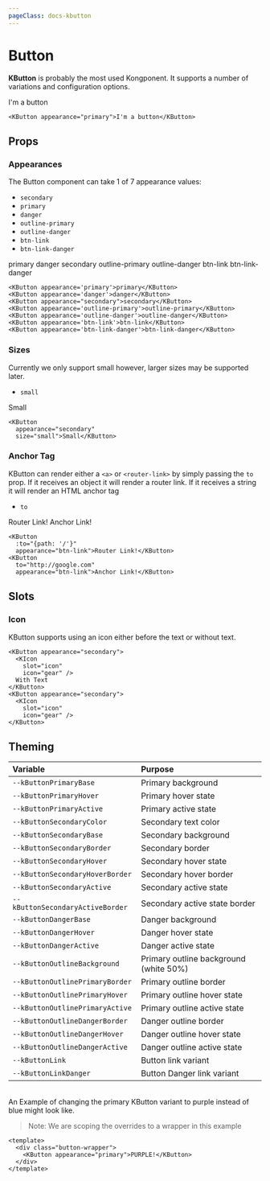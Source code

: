```yaml
---
pageClass: docs-kbutton
---
```

# Button

**KButton** is probably the most used Kongponent. It supports a number of variations
and configuration options.

<KButton appearance="primary">I'm a button</KButton> 
```vue
<KButton appearance="primary">I'm a button</KButton> 
```  

## Props
### Appearances
The Button component can take 1 of 7 appearance values:

- `secondary`  
- `primary`  
- `danger`
- `outline-primary`  
- `outline-danger`  
- `btn-link`  
- `btn-link-danger`

<KButton appearance='primary'>primary</KButton>
<KButton appearance='danger'>danger</KButton>
<KButton appearance="secondary">secondary</KButton>
<KButton appearance='outline-primary'>outline-primary</KButton>
<KButton appearance='outline-danger'>outline-danger</KButton>
<KButton appearance='btn-link'>btn-link</KButton>
<KButton appearance='btn-link-danger'>btn-link-danger</KButton>

```vue
<KButton appearance='primary'>primary</KButton>
<KButton appearance='danger'>danger</KButton>
<KButton appearance="secondary">secondary</KButton>
<KButton appearance='outline-primary'>outline-primary</KButton>
<KButton appearance='outline-danger'>outline-danger</KButton>
<KButton appearance='btn-link'>btn-link</KButton>
<KButton appearance='btn-link-danger'>btn-link-danger</KButton>
```

### Sizes
Currently we only support small however, larger sizes may be supported later.

- `small`  

<KButton
  appearance="secondary"
  size="small">Small</KButton>

```vue
<KButton
  appearance="secondary"
  size="small">Small</KButton>
```

### Anchor Tag
KButton can render either a `<a>` or `<router-link>` by simply passing the `to` prop. If it receives an object it will render a router link. If it receives a string it will render an HTML anchor tag

- `to`  

<KButton
  :to="{path: '/'}"
  appearance="btn-link">Router Link!</KButton>
<KButton
  to="http://google.com"
  appearance="btn-link">Anchor Link!</KButton>

```vue
<KButton
  :to="{path: '/'}"
  appearance="btn-link">Router Link!</KButton>
<KButton
  to="http://google.com"
  appearance="btn-link">Anchor Link!</KButton>
```

## Slots
### Icon
KButton supports using an icon either before the text or without text.  

```vue
<KButton appearance="secondary">
  <KIcon
    slot="icon"
    icon="gear" />
  With Text
</KButton>
<KButton appearance="secondary">
  <KIcon
    slot="icon"
    icon="gear" />
</KButton>
```

## Theming
| Variable | Purpose
|:-------- |:-------
| `--kButtonPrimaryBase `| Primary background
| `--kButtonPrimaryHover`| Primary hover state
| `--kButtonPrimaryActive`| Primary active state
| `--kButtonSecondaryColor`| Secondary text color
| `--kButtonSecondaryBase`| Secondary background
| `--kButtonSecondaryBorder`| Secondary border
| `--kButtonSecondaryHover`| Secondary hover state
| `--kButtonSecondaryHoverBorder`| Secondary hover border
| `--kButtonSecondaryActive`| Secondary active state 
| `--kButtonSecondaryActiveBorder`| Secondary active state border
| `--kButtonDangerBase`| Danger background
| `--kButtonDangerHover`| Danger hover state
| `--kButtonDangerActive`| Danger active state
| `--kButtonOutlineBackground`| Primary outline background (white 50%)
| `--kButtonOutlinePrimaryBorder`| Primary outline border
| `--kButtonOutlinePrimaryHover`| Primary outline hover state
| `--kButtonOutlinePrimaryActive`| Primary outline active state
| `--kButtonOutlineDangerBorder`| Danger outline border
| `--kButtonOutlineDangerHover`| Danger outline hover state
| `--kButtonOutlineDangerActive`| Danger outline active state
| `--kButtonLink`| Button link variant
| `--kButtonLinkDanger`| Button Danger link variant

\
An Example of changing the primary KButton variant to purple instead of blue might
look like.  
> Note: We are scoping the overrides to a wrapper in this example

<template>
  <div class="button-wrapper">
    <KButton appearance="primary">PURPLE!</KButton>
  </div>
</template>

```vue
<template>
  <div class="button-wrapper">
    <KButton appearance="primary">PURPLE!</KButton>
  </div>
</template>
```

<style scoped lang="scss">
.preview-code .preview div {
  display: flex;
  flex-wrap: wrap;
  .button {
    margin-right: .5rem;
    margin-bottom: .5rem;
  }
}
.button-wrapper {
  --KButtonPrimaryBase: #494ca2;
  --KButtonPrimaryHover: #6c6ebd;
  --KButtonPrimaryActive: #3c3f86;
}
</style>
